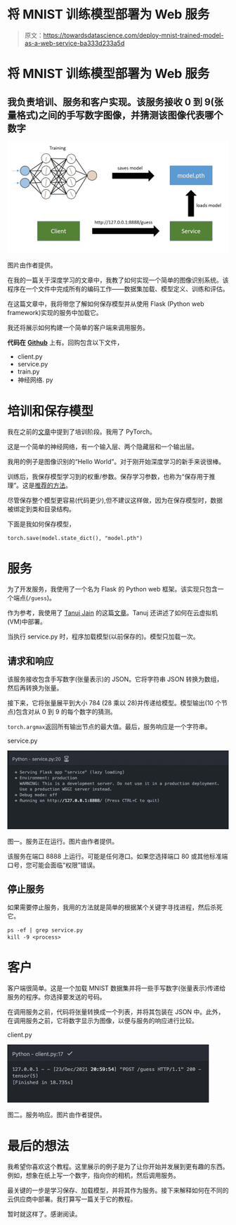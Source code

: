 # 将 MNIST 训练模型部署为 Web 服务

> 原文：<https://towardsdatascience.com/deploy-mnist-trained-model-as-a-web-service-ba333d233a5d>

# 将 MNIST 训练模型部署为 Web 服务

## 我负责培训、服务和客户实现。该服务接收 0 到 9(张量格式)之间的手写数字图像，并猜测该图像代表哪个数字

![](img/9b71a6ceee49a83eb342a2704bb59343.png)

图片由作者提供。

在我的一篇关于深度学习的文章中，我教了如何实现一个简单的图像识别系统。该程序在一个文件中完成所有的编码工作——数据集加载、模型定义、训练和评估。

在这篇文章中，我将带您了解如何保存模型并从使用 Flask (Python web framework)实现的服务中加载它。

我还将展示如何构建一个简单的客户端来调用服务。

**代码在** [**Github**](https://github.com/vinimonteiro/mnist-service) 上有。回购包含以下文件，

*   client.py
*   service.py
*   train.py
*   神经网络. py

# 培训和保存模型

我在之前的[文章](/implementing-deep-learning-with-pytorch-image-recognition-d403d5da98ea)中提到了培训阶段。我用了 PyTorch。

这是一个简单的神经网络，有一个输入层、两个隐藏层和一个输出层。

我用的例子是图像识别的“Hello World”。对于刚开始深度学习的新手来说很棒。

训练后，我保存模型学习到的权重/参数。保存学习参数，也称为“保存用于推理”。这是[推荐的方法](https://pytorch.org/tutorials/beginner/saving_loading_models.html#save-load-entire-model)。

尽管保存整个模型更容易(代码更少),但不建议这样做，因为在保存模型时，数据被绑定到类和目录结构。

下面是我如何保存模型，

```
torch.save(model.state_dict(), "model.pth")
```

# 服务

为了开发服务，我使用了一个名为 Flask 的 Python web 框架。该实现只包含一个端点(`/guess`)。

作为参考，我使用了 [Tanuj Jain](https://medium.com/u/15510b6546e?source=post_page-----ba333d233a5d--------------------------------) 的这篇[文章](/simple-way-to-deploy-machine-learning-models-to-cloud-fd58b771fdcf)。Tanuj 还讲述了如何在云虚拟机(VM)中部署。

当执行 service.py 时，程序加载模型(以前保存的)。模型只加载一次。

## 请求和响应

该服务接收包含手写数字(张量表示)的 JSON。它将字符串 JSON 转换为数组，然后再转换为张量。

接下来，它将张量展平到大小 784 (28 乘以 28)并传递给模型。模型输出(10 个节点)包含对从 0 到 9 的每个数字的猜测。

`torch.argmax`返回所有输出节点的最大值。最后，服务响应是一个字符串。

service.py

![](img/b8fc0b5b82e1073679b7542cad93e363.png)

图一。服务正在运行。图片由作者提供。

该服务在端口 8888 上运行。可能是任何港口。如果您选择端口 80 或其他标准端口号，您可能会面临“权限”错误。

## 停止服务

如果需要停止服务，我用的方法就是简单的根据某个关键字寻找进程，然后杀死它。

```
ps -ef | grep service.py
kill -9 <process>
```

# 客户

客户端很简单。这是一个加载 MNIST 数据集并将一些手写数字(张量表示)传递给服务的程序。你选择要发送的号码。

在调用服务之前，代码将张量转换成一个列表，并将其包装在 JSON 中。此外，在调用服务之前，它将数字显示为图像，以便与服务的响应进行比较。

client.py

![](img/868ccab83132629e805d5cddc473e06a.png)

图二。服务响应。图片由作者提供。

# 最后的想法

我希望你喜欢这个教程。这里展示的例子是为了让你开始并发展到更有趣的东西。例如，想象在纸上写一个数字，指向你的相机，然后调用服务。

最关键的一步是学习保存、加载模型，并将其作为服务。接下来解释如何在不同的云供应商中部署。我打算写一篇关于它的教程。

暂时就这样了。感谢阅读。